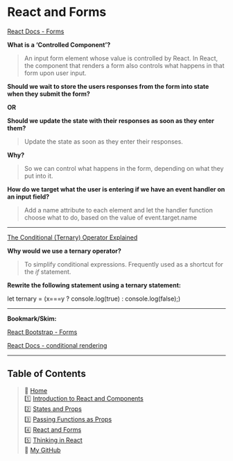 # React and Forms

[React Docs - Forms](https://reactjs.org/docs/forms.html)

**What is a ‘Controlled Component’?**

> An input form element whose value is controlled by React. In React, the component that renders a form also controls what happens in that form upon user input.

**Should we wait to store the users responses from the form into state when they submit the form?**

**OR**

**Should we update the state with their responses as soon as they enter them?**

> Update the state as soon as they enter their responses.

**Why?**

> So we can control what happens in the form, depending on what they put into it.

**How do we target what the user is entering if we have an event handler on an input field?**

> Add a name attribute to each element and let the handler function choose what to do, based on the value of event.target.name

_____

[The Conditional (Ternary) Operator Explained](https://codeburst.io/javascript-the-conditional-ternary-operator-explained-cac7218beeff)

**Why would we use a ternary operator?**

> To simplify conditional expressions. Frequently used as a shortcut for the *if* statement.

**Rewrite the following statement using a ternary statement:**

   let ternary = (x===y ? console.log(true) : console.log(false);)

_____

**Bookmark/Skim:**

[React Bootstrap - Forms](https://react-bootstrap.github.io/components/forms/)

[React Docs - conditional rendering](https://reactjs.org/docs/conditional-rendering.html)

_____

## Table of Contents

> 🏡 [Home](/README.md) <br>
> 1️⃣ [Introduction to React and Components](read01.md)<br>
> 2️⃣ [States and Props](read02.md)<br>
> 3️⃣ [Passing Functions as Props](read03.md)<br>
> 4️⃣ [React and Forms](read04.md)<br>
> 5️⃣ [Thinking in React](read05.md)<br>
> 🐙 [My GitHub](https://github.com/mistidinzy)
